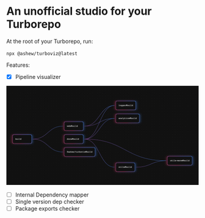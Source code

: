 # An unofficial studio for your Turborepo

At the root of your Turborepo, run:

`npx @ashew/turboviz@latest`

Features:

- [x] Pipeline visualizer

![Pipeline visualizer](/apps/viz/assets/graph.png)

- [ ] Internal Dependency mapper
- [ ] Single version dep checker
- [ ] Package exports checker
